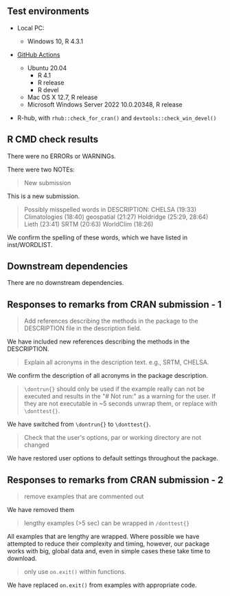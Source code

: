 ## Test environments

* Local PC:
  - Windows 10, R 4.3.1

* [GitHub Actions](https://github.com/jamestsakalos/climenv/actions/workflows/R-CMD-check.yml)
  - Ubuntu 20.04
    - R 4.1
    - R release
    - R devel
  - Mac OS X 12.7, R release
  - Microsoft Windows Server 2022 10.0.20348, R release
  
* R-hub, with `rhub::check_for_cran()` and `devtools::check_win_devel()`


## R CMD check results

There were no ERRORs or WARNINGs.

There were two NOTEs:

> New submission

This is a new submission.
 
> Possibly misspelled words in DESCRIPTION:
>  CHELSA (19:33)
>  Climatologies (18:40)
>  geospatial (21:27)
>  Holdridge (25:29, 28:64)
>  Lieth (23:41)
>  SRTM (20:63)
>  WorldClim (18:26)

We confirm the spelling of these words, which we have listed in inst/WORDLIST.


## Downstream dependencies

There are no downstream dependencies.


## Responses to remarks from CRAN submission - 1

> Add references describing the methods in the package to the DESCRIPTION file
> in the description field.

We have included new references describing the methods in the DESCRIPTION.

> Explain all acronyms in the description text. e.g., SRTM, CHELSA.

We confirm the description of all acronyms in the package description.

> `\dontrun{}` should only be used if the example really can not be executed and
> results in the "# Not run:" as a warning for the user. If they are not 
> executable in ~5 seconds unwrap them, or replace with `\donttest{}`.

We have switched from `\dontrun{}` to `\donttest{}`.

> Check that the user's options, par or working directory are not changed

We have restored user options to default settings throughout the package.

## Responses to remarks from CRAN submission - 2

> remove examples that are commented out

We have removed them

> lengthy examples (>5 sec) can be wrapped in `/donttest{}`

All examples that are lengthy are wrapped. Where possible we have attempted to
reduce their complexity and timing, however, our package works with big,
global data and, even in simple cases these take time to download.

> only use `on.exit()` within functions.

We have replaced `on.exit()` from examples with appropriate code. 
